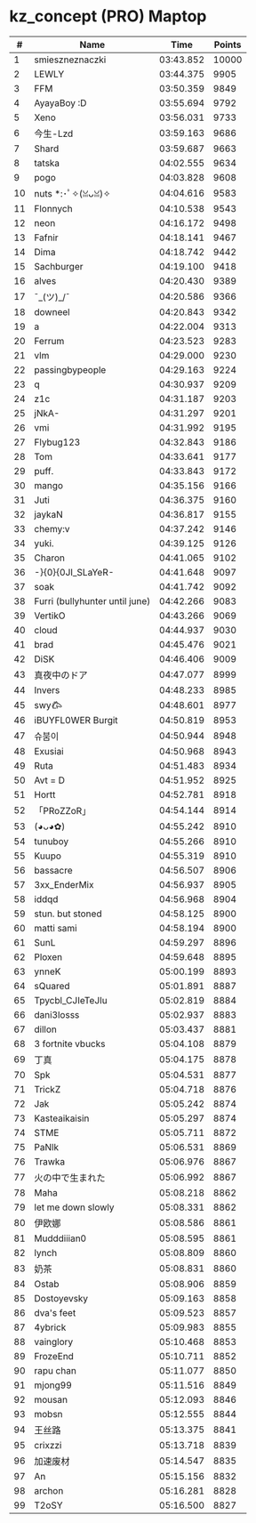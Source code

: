 # kz_concept (PRO) Maptop

|  # | Name | Time | Points |
|-------------- | -------------- | -------------- | -------------- | 
| 1 | smieszneznaczki | 03:43.852 | 10000 | 
| 2 | LEWLY | 03:44.375 | 9905 | 
| 3 | FFM | 03:50.359 | 9849 | 
| 4 | AyayaBoy :D | 03:55.694 | 9792 | 
| 5 | Xeno | 03:56.031 | 9733 | 
| 6 | 今生-Lzd | 03:59.163 | 9686 | 
| 7 | Shard | 03:59.687 | 9663 | 
| 8 | tatska | 04:02.555 | 9634 | 
| 9 | pogo | 04:03.828 | 9608 | 
| 10 | nuts *:･ﾟ✧(ꈍᴗꈍ)✧ | 04:04.616 | 9583 | 
| 11 | Flonnych | 04:10.538 | 9543 | 
| 12 | neon | 04:16.172 | 9498 | 
| 13 | Fafnir | 04:18.141 | 9467 | 
| 14 | Dima | 04:18.742 | 9442 | 
| 15 | Sachburger | 04:19.100 | 9418 | 
| 16 | alves | 04:20.430 | 9389 | 
| 17 | ¯\_(ツ)_/¯ | 04:20.586 | 9366 | 
| 18 | downeel | 04:20.843 | 9342 | 
| 19 | a | 04:22.004 | 9313 | 
| 20 | Ferrum | 04:23.523 | 9283 | 
| 21 | vlm | 04:29.000 | 9230 | 
| 22 | passingbypeople | 04:29.163 | 9224 | 
| 23 | q | 04:30.937 | 9209 | 
| 24 | z1c | 04:31.187 | 9203 | 
| 25 | jNkA- | 04:31.297 | 9201 | 
| 26 | vmi | 04:31.992 | 9195 | 
| 27 | Flybug123 | 04:32.843 | 9186 | 
| 28 | Tom | 04:33.641 | 9177 | 
| 29 | puff. | 04:33.843 | 9172 | 
| 30 | mango | 04:35.156 | 9166 | 
| 31 | Juti | 04:36.375 | 9160 | 
| 32 | jaykaN | 04:36.817 | 9155 | 
| 33 | chemy:v | 04:37.242 | 9146 | 
| 34 | yuki. | 04:39.125 | 9126 | 
| 35 | Charon | 04:41.065 | 9102 | 
| 36 | -}{0}{0JI_SLaYeR- | 04:41.648 | 9097 | 
| 37 | soak | 04:41.742 | 9092 | 
| 38 | Furri (bullyhunter until june) | 04:42.266 | 9083 | 
| 39 | VertikO | 04:43.266 | 9069 | 
| 40 | cloud | 04:44.937 | 9030 | 
| 41 | brad | 04:45.476 | 9021 | 
| 42 | DiSK | 04:46.406 | 9009 | 
| 43 | 真夜中のドア | 04:47.077 | 8999 | 
| 44 | Invers | 04:48.233 | 8985 | 
| 45 | swy𐂃 | 04:48.601 | 8977 | 
| 46 | iBUYFL0WER Burgit | 04:50.819 | 8953 | 
| 47 | 슈붐이 | 04:50.944 | 8948 | 
| 48 | Exusiai | 04:50.968 | 8943 | 
| 49 | Ruta | 04:51.483 | 8934 | 
| 50 | Avt = D | 04:51.952 | 8925 | 
| 51 | Hortt | 04:52.781 | 8918 | 
| 52 | 「PRoZZoR」 | 04:54.144 | 8914 | 
| 53 | (◕ᴗ◕✿) | 04:55.242 | 8910 | 
| 54 | tunuboy | 04:55.266 | 8910 | 
| 55 | Kuupo | 04:55.319 | 8910 | 
| 56 | bassacre | 04:56.507 | 8906 | 
| 57 | 3xx_EnderMix | 04:56.937 | 8905 | 
| 58 | iddqd | 04:56.968 | 8904 | 
| 59 | stun. but stoned | 04:58.125 | 8900 | 
| 60 | matti sami | 04:58.194 | 8900 | 
| 61 | SunL | 04:59.297 | 8896 | 
| 62 | Ploxen | 04:59.648 | 8895 | 
| 63 | ynneK | 05:00.199 | 8893 | 
| 64 | sQuared | 05:01.891 | 8887 | 
| 65 | Tpycbl_CJIeTeJIu | 05:02.819 | 8884 | 
| 66 | dani3losss | 05:02.937 | 8883 | 
| 67 | dillon | 05:03.437 | 8881 | 
| 68 | 3 fortnite vbucks | 05:04.108 | 8879 | 
| 69 | 丁真 | 05:04.175 | 8878 | 
| 70 | Spk | 05:04.531 | 8877 | 
| 71 | TrickZ | 05:04.718 | 8876 | 
| 72 | Jak | 05:05.242 | 8874 | 
| 73 | Kasteaikaisin | 05:05.297 | 8874 | 
| 74 | STME | 05:05.711 | 8872 | 
| 75 | PaNlk | 05:06.531 | 8869 | 
| 76 | Trawka | 05:06.976 | 8867 | 
| 77 | 火の中で生まれた | 05:06.992 | 8867 | 
| 78 | Maha | 05:08.218 | 8862 | 
| 79 | let me down slowly | 05:08.331 | 8862 | 
| 80 | 伊欧娜 | 05:08.586 | 8861 | 
| 81 | Mudddiiian0 | 05:08.595 | 8861 | 
| 82 | lynch | 05:08.809 | 8860 | 
| 83 | 奶茶 | 05:08.831 | 8860 | 
| 84 | Ostab | 05:08.906 | 8859 | 
| 85 | Dostoyevsky | 05:09.163 | 8858 | 
| 86 | dva's feet | 05:09.523 | 8857 | 
| 87 | 4ybrick | 05:09.983 | 8855 | 
| 88 | vainglory | 05:10.468 | 8853 | 
| 89 | FrozeEnd | 05:10.711 | 8852 | 
| 90 | rapu chan | 05:11.077 | 8850 | 
| 91 | mjong99 | 05:11.516 | 8849 | 
| 92 | mousan | 05:12.093 | 8846 | 
| 93 | mobsn | 05:12.555 | 8844 | 
| 94 | 王丝路 | 05:13.375 | 8841 | 
| 95 | crixzzi | 05:13.718 | 8839 | 
| 96 | 加速废材 | 05:14.547 | 8835 | 
| 97 | An | 05:15.156 | 8832 | 
| 98 | archon | 05:16.281 | 8828 | 
| 99 | T2oSY | 05:16.500 | 8827 | 

